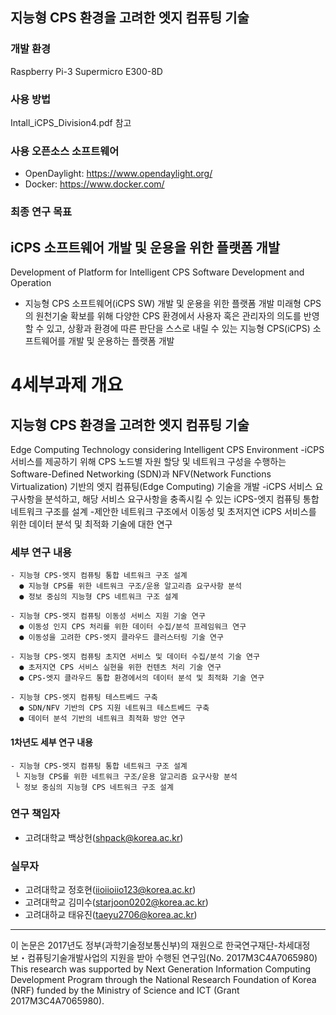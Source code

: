 ## 지능형 CPS 환경을 고려한 엣지 컴퓨팅 기술

### 개발 환경
 Raspberry Pi-3
 Supermicro E300-8D
 
### 사용 방법
  Intall_iCPS_Division4.pdf 참고 

### 사용 오픈소스 소프트웨어
  - OpenDaylight: https://www.opendaylight.org/
  - Docker: https://www.docker.com/
   
### 최종 연구 목표
## iCPS 소프트웨어 개발 및 운용을 위한 플랫폼 개발
Development of Platform for Intelligent CPS Software Development and Operation
- 지능형 CPS 소프트웨어(iCPS SW) 개발 및 운용을 위한 플랫폼 개발 
    미래형 CPS의 원천기술 확보를 위해 다양한 CPS 환경에서 사용자 혹은 관리자의 의도를 반영할 수 있고, 상황과 환경에 따른 판단을 스스로 내릴 수 있는 지능형 CPS(iCPS) 소프트웨어를 개발 및 운용하는 플랫폼 개발

# 4세부과제 개요
## 지능형 CPS 환경을 고려한 엣지 컴퓨팅 기술
Edge Computing Technology considering Intelligent CPS Environment
-iCPS 서비스를 제공하기 위해 CPS 노드별 자원 할당 및 네트워크 구성을 수행하는 Software-Defined Networking (SDN)과 NFV(Network Functions Virtualization) 기반의 엣지 컴퓨팅(Edge Computing) 기술을 개발
-iCPS 서비스 요구사항을 분석하고, 해당 서비스 요구사항을 충족시킬 수 있는 iCPS-엣지 컴퓨팅 통합 네트워크 구조를 설계
-제안한 네트워크 구조에서 이동성 및 초저지연 iCPS 서비스를 위한 데이터 분석 및 최적화 기술에 대한 연구

### 세부 연구 내용
    - 지능형 CPS-엣지 컴퓨팅 통합 네트워크 구조 설계
      ● 지능형 CPS를 위한 네트워크 구조/운용 알고리즘 요구사항 분석
      ● 정보 중심의 지능형 CPS 네트워크 구조 설계 
    
    - 지능형 CPS-엣지 컴퓨팅 이동성 서비스 지원 기술 연구
      ● 이동성 인지 CPS 처리를 위한 데이터 수집/분석 프레임워크 연구
      ● 이동성을 고려한 CPS-엣지 클라우드 클러스터링 기술 연구
    
    - 지능형 CPS-엣지 컴퓨팅 초지연 서비스 및 데이터 수집/분석 기술 연구
      ● 초저지연 CPS 서비스 실현을 위한 컨텐츠 처리 기술 연구
      ● CPS-엣지 클라우드 통합 환경에서의 데이터 분석 및 최적화 기술 연구
            
    - 지능형 CPS-엣지 컴퓨팅 테스트베드 구축
      ● SDN/NFV 기반의 CPS 지원 네트워크 테스트베드 구축
      ● 데이터 분석 기반의 네트워크 최적화 방안 연구
   
#### 1차년도 세부 연구 내용
    - 지능형 CPS-엣지 컴퓨팅 통합 네트워크 구조 설계
     └ 지능형 CPS를 위한 네트워크 구조/운용 알고리즘 요구사항 분석
     └ 정보 중심의 지능형 CPS 네트워크 구조 설계 
    
### 연구 책임자
- 고려대학교 백상헌(shpack@korea.ac.kr)

### 실무자
- 고려대학교 정호현(iioiioiio123@korea.ac.kr)
- 고려대학교 김미수(starjoon0202@korea.ac.kr)
- 고려대하교 태유진(taeyu2706@korea.ac.kr)

---
 이 논문은 2017년도 정부(과학기술정보통신부)의 재원으로 한국연구재단-차세대정보・컴퓨팅기술개발사업의 지원을 받아 수행된 연구임(No. 2017M3C4A7065980)
This research was supported by Next Generation Information Computing Development Program through the National Research Foundation of Korea (NRF) funded by the Ministry of Science and ICT (Grant 2017M3C4A7065980).   
 
